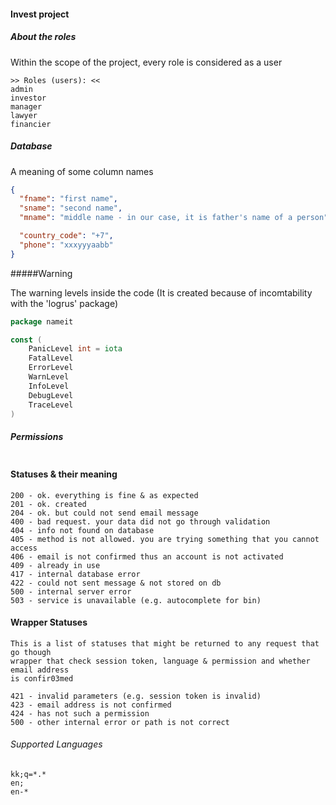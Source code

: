 #### Invest project

##### About the roles 
Within the scope of the project, every role is considered as a user

```text
>> Roles (users): <<
admin
investor
manager
lawyer
financier
```

##### Database

A meaning of some column names

```json
{
  "fname": "first name",
  "sname": "second name",
  "mname": "middle name - in our case, it is father's name of a person",

  "country_code": "+7",
  "phone": "xxxyyyaabb"
}
```

#####Warning

The warning levels inside the code (It is created because of incomtability with the 'logrus' package)

```go
package nameit

const (
	PanicLevel int = iota
	FatalLevel
	ErrorLevel
	WarnLevel
	InfoLevel
	DebugLevel
	TraceLevel
)
```

##### Permissions
```go

```

#### Statuses & their meaning
```text
200 - ok. everything is fine & as expected
201 - ok. created
204 - ok. but could not send email message
400 - bad request. your data did not go through validation 
404 - info not found on database
405 - method is not allowed. you are trying something that you cannot access
406 - email is not confirmed thus an account is not activated
409 - already in use
417 - internal database error
422 - could not sent message & not stored on db
500 - internal server error
503 - service is unavailable (e.g. autocomplete for bin)
```

#### Wrapper Statuses
```text
This is a list of statuses that might be returned to any request that go though
wrapper that check session token, language & permission and whether email address 
is confir03med

421 - invalid parameters (e.g. session token is invalid) 
423 - email address is not confirmed 
424 - has not such a permission 
500 - other internal error or path is not correct
```

###### Supported Languages
```text
kk;q=*.*
en;
en-*
```